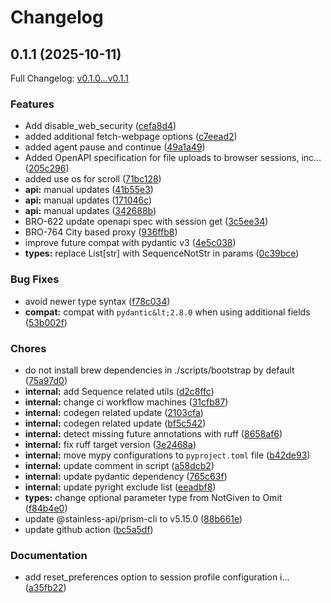 # Changelog

## 0.1.1 (2025-10-11)

Full Changelog: [v0.1.0...v0.1.1](https://github.com/anchorbrowser/AnchorBrowser-SDK-Python/compare/v0.1.0...v0.1.1)

### Features

* Add disable_web_security ([cefa8d4](https://github.com/anchorbrowser/AnchorBrowser-SDK-Python/commit/cefa8d4ae15c0ec2d39543b67ac3dde4bc1da791))
* added additional fetch-webpage options ([c7eead2](https://github.com/anchorbrowser/AnchorBrowser-SDK-Python/commit/c7eead27ece65dd5c41860d9080f2167017f9da2))
* added agent pause and continue ([49a1a49](https://github.com/anchorbrowser/AnchorBrowser-SDK-Python/commit/49a1a49c98831a12d031064ff251c81a83932651))
* Added OpenAPI specification for file uploads to browser sessions, inc… ([205c296](https://github.com/anchorbrowser/AnchorBrowser-SDK-Python/commit/205c29632e3a19a1555b37b83cf8b0e2fca88843))
* added use os for scroll ([71bc128](https://github.com/anchorbrowser/AnchorBrowser-SDK-Python/commit/71bc128ffde6bdf309d56fbfb6f1d44e7b46c1bf))
* **api:** manual updates ([41b55e3](https://github.com/anchorbrowser/AnchorBrowser-SDK-Python/commit/41b55e3455ee8543f057191346995ff6f2fbb4df))
* **api:** manual updates ([171046c](https://github.com/anchorbrowser/AnchorBrowser-SDK-Python/commit/171046c5f8dfbcd3f632e15e0d5bdae2d478af31))
* **api:** manual updates ([342688b](https://github.com/anchorbrowser/AnchorBrowser-SDK-Python/commit/342688b498fc4aba7fcb0eb4cc54ea5be9051f35))
* BRO-622 update openapi spec with session get ([3c5ee34](https://github.com/anchorbrowser/AnchorBrowser-SDK-Python/commit/3c5ee34dca0be7b44be1e4977290f8cb80a847b7))
* BRO-764 City based proxy ([936ffb8](https://github.com/anchorbrowser/AnchorBrowser-SDK-Python/commit/936ffb8d46ee08a7edd345323a7adc4271b58f75))
* improve future compat with pydantic v3 ([4e5c038](https://github.com/anchorbrowser/AnchorBrowser-SDK-Python/commit/4e5c038e9edcad6b418a32846813f76f67ff47c0))
* **types:** replace List[str] with SequenceNotStr in params ([0c39bce](https://github.com/anchorbrowser/AnchorBrowser-SDK-Python/commit/0c39bce296ccf2143b9cc8d89bab75d53d3f1acc))


### Bug Fixes

* avoid newer type syntax ([f78c034](https://github.com/anchorbrowser/AnchorBrowser-SDK-Python/commit/f78c034003d403087c556a4c18d9438637311a07))
* **compat:** compat with `pydantic&lt;2.8.0` when using additional fields ([53b002f](https://github.com/anchorbrowser/AnchorBrowser-SDK-Python/commit/53b002f642874a7518ffc4a49f822e25ec6c83a0))


### Chores

* do not install brew dependencies in ./scripts/bootstrap by default ([75a97d0](https://github.com/anchorbrowser/AnchorBrowser-SDK-Python/commit/75a97d04851d9cda1c1680c07efd24ed66b1bb6f))
* **internal:** add Sequence related utils ([d2c8ffc](https://github.com/anchorbrowser/AnchorBrowser-SDK-Python/commit/d2c8ffc2d93043c6ef7b99d172542adb7c0bea0a))
* **internal:** change ci workflow machines ([31cfb87](https://github.com/anchorbrowser/AnchorBrowser-SDK-Python/commit/31cfb877b7bd28f3726c996d778db040c27bda10))
* **internal:** codegen related update ([2103cfa](https://github.com/anchorbrowser/AnchorBrowser-SDK-Python/commit/2103cfa93c032268d647554707d6bd11015e8ffd))
* **internal:** codegen related update ([bf5c542](https://github.com/anchorbrowser/AnchorBrowser-SDK-Python/commit/bf5c5420a54af077edeb4c465254e39553859dc2))
* **internal:** detect missing future annotations with ruff ([8658af6](https://github.com/anchorbrowser/AnchorBrowser-SDK-Python/commit/8658af6f33402b406e084607981a9fb0d052ec6f))
* **internal:** fix ruff target version ([3e2468a](https://github.com/anchorbrowser/AnchorBrowser-SDK-Python/commit/3e2468a77261ccbf3420521293241253b269dd9d))
* **internal:** move mypy configurations to `pyproject.toml` file ([b42de93](https://github.com/anchorbrowser/AnchorBrowser-SDK-Python/commit/b42de93096441c5b36b32bfeb36d8fd6383c3c55))
* **internal:** update comment in script ([a58dcb2](https://github.com/anchorbrowser/AnchorBrowser-SDK-Python/commit/a58dcb25c04d22f93f495ff95dce45d15fd26571))
* **internal:** update pydantic dependency ([765c63f](https://github.com/anchorbrowser/AnchorBrowser-SDK-Python/commit/765c63f233924e94f42d7b12a7d58341de6b8adb))
* **internal:** update pyright exclude list ([eeadbf8](https://github.com/anchorbrowser/AnchorBrowser-SDK-Python/commit/eeadbf8cf3a12f552bb2ce88a64e15491815a1f8))
* **types:** change optional parameter type from NotGiven to Omit ([f84b4e0](https://github.com/anchorbrowser/AnchorBrowser-SDK-Python/commit/f84b4e01b536f0f34703562c891d45a1b68ef9db))
* update @stainless-api/prism-cli to v5.15.0 ([88b661e](https://github.com/anchorbrowser/AnchorBrowser-SDK-Python/commit/88b661e22651c660b72239df4a00f83a063e5e93))
* update github action ([bc5a5df](https://github.com/anchorbrowser/AnchorBrowser-SDK-Python/commit/bc5a5df363f929149198bb713d26bb529c29d12d))


### Documentation

* add reset_preferences option to session profile configuration i… ([a35fb22](https://github.com/anchorbrowser/AnchorBrowser-SDK-Python/commit/a35fb2285e3c1225512860c9f957450ddb4cf896))
